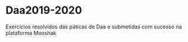 # Daa2019-2020
Exercícios resolvidos das páticas de Daa e submetidas com sucesso na plataforma Mooshak
